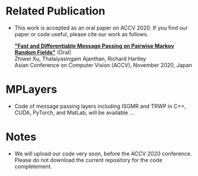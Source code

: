 # Related Publication
- This work is accepted as an oral paper on ACCV 2020. If you find our paper or code useful, please cite our work as follows.

    [**"Fast and Differentiable Message Passing on Pairwise Markov Random Fields"**](https://1drv.ms/b/s!AngC1-tRlyPMgQy5Vo94RjRqaM9I) (Oral)\
    Zhiwei Xu, Thalaiyasingam Ajanthan, Richard Hartley\
    Asian Conference on Computer Vision (ACCV), November 2020, Japan

# MPLayers
- Code of message passing layers including ISGMR and TRWP in C++, CUDA, PyTorch, and MatLab, will be available ...

# Notes
-  We will upload our code very soon, before the ACCV 2020 conference. Please do not download the current repository for the code completement.
